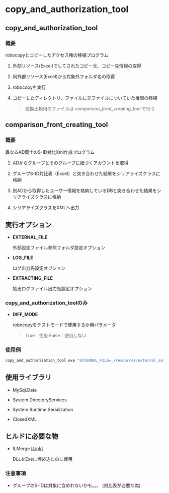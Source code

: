# copy_and_authorization_tool

## copy_and_authorization_tool
### 概要
robocopyとコピーしたアクセス権の移植プログラム

1. 外部リソース(Excel)でしてされたコピー元、コピー先情報の取得

2. 同外部リソース(Excel)から対象外フォルダ名の取得

3. robocopyを実行

4. コピーしたディレクトリ、ファイルに元ファイルについていた権限の移植

    > 変換比較用のファイルは _comparison_front_creating_tool_ で行う

## comparison_front_creating_tool
### 概要
異なるAD同士のS-ID対比Xml作成プログラム

1. ADからグループとそのグループに紐づくアカウントを取得

2. グループS-ID対比表（Excel）と突き合わせた結果をシリアライズクラスに格納

3. 別ADから取得したユーザー情報を格納しているDBと突き合わせた結果をシリアライズクラスに格納

4. シリアライズクラスをXMLへ出力

## 実行オプション
+ __EXTERNAL_FILE__

    外部設定ファイル参照フォルダ設定オプション

+ __LOG_FILE__

    ログ出力先設定オプション

+ __EXTRACTING_FILE__

    抽出ログファイル出力先設定オプション

### copy_and_authorization_toolのみ
+ __DIFF_MODE__

    robocopyをテストモードで使用するか用パラメータ
    > True：使用 False：使用しない

### 使用例
```cmd
copy_and_authorization_tool.exe "EXTERNAL_FILE=./resources/external_setting.json" "LOG_FILE=./log/system_log.log"
```


## 使用ライブラリ
+ MySql.Data

+ System.DirectoryServices

+ System.Runtime.Serialization

+ ClosedXML

## ヒルドに必要な物
+ ILMerge [\[Link\]](https://www.microsoft.com/en-us/download/details.aspx?id=17630)

    DLLをExeに埋め込むのに使用

### 注意事項
+ グループのS-IDは対象に含めれないかも。。。 (対比表が必要な為)
